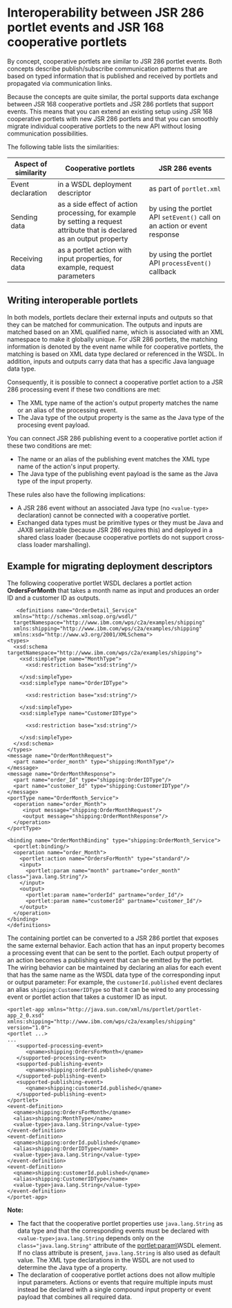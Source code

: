 # Interoperability between JSR 286 portlet events and JSR 168 cooperative portlets

By concept, cooperative portlets are similar to JSR 286 portlet events. Both concepts describe publish/subscribe communication patterns that are based on typed information that is published and received by portlets and propagated via communication links.

Because the concepts are quite similar, the portal supports data exchange between JSR 168 cooperative portlets and JSR 286 portlets that support events. This means that you can extend an existing setup using JSR 168 cooperative portlets with new JSR 286 portlets and that you can smoothly migrate individual cooperative portlets to the new API without losing communication possibilities.

The following table lists the similarities:

|Aspect of similarity|Cooperative portlets|JSR 286 events|
|--------------------|--------------------|--------------|
|Event declaration|in a WSDL deployment descriptor|as part of `portlet.xml`|
|Sending data|as a side effect of action processing, for example by setting a request attribute that is declared as an output property|by using the portlet API `setEvent()` call on an action or event response|
|Receiving data|as a portlet action with input properties, for example, request parameters|by using the portlet API `processEvent()` callback|

## Writing interoperable portlets

In both models, portlets declare their external inputs and outputs so that they can be matched for communication. The outputs and inputs are matched based on an XML qualified name, which is associated with an XML namespace to make it globally unique. For JSR 286 portlets, the matching information is denoted by the event name while for cooperative portlets, the matching is based on XML data type declared or referenced in the WSDL. In addition, inputs and outputs carry data that has a specific Java language data type.

Consequently, it is possible to connect a cooperative portlet action to a JSR 286 processing event if these two conditions are met:

-   The XML type name of the action's output property matches the name or an alias of the processing event.
-   The Java type of the output property is the same as the Java type of the procesing event payload.

You can connect JSR 286 publishing event to a cooperative portlet action if these two conditions are met:

-   The name or an alias of the publishing event matches the XML type name of the action's input property.
-   The Java type of the publishing event payload is the same as the Java type of the input property.

These rules also have the following implications:

-   A JSR 286 event without an associated Java type \(no `<value-type>` declaration\) cannot be connected with a cooperative portlet.
-   Exchanged data types must be primitive types or they must be Java and JAXB serializable \(because JSR 286 requires this\) and deployed in a shared class loader \(because cooperative portlets do not support cross-class loader marshalling\).

## Example for migrating deployment descriptors

The following cooperative portlet WSDL declares a portlet action **OrdersForMonth** that takes a month name as input and produces an order ID and a customer ID as outputs.

```
   <definitions name="OrderDetail_Service"
  xmlns="http://schemas.xmlsoap.org/wsdl/"
  targetNamespace="http://www.ibm.com/wps/c2a/examples/shipping"
  xmlns:shipping="http://www.ibm.com/wps/c2a/examples/shipping"
  xmlns:xsd="http://www.w3.org/2001/XMLSchema">
<types>
  <xsd:schema targetNamespace="http://www.ibm.com/wps/c2a/examples/shipping">
    <xsd:simpleType name="MonthType">
      <xsd:restriction base="xsd:string"/>

    </xsd:simpleType>
    <xsd:simpleType name="OrderIDType">

      <xsd:restriction base="xsd:string"/>

    </xsd:simpleType>
    <xsd:simpleType name="CustomerIDType">

      <xsd:restriction base="xsd:string"/>

    </xsd:simpleType>
  </xsd:schema>
</types>
<message name="OrderMonthRequest">
  <part name="order_month" type="shipping:MonthType"/>
</message>
<message name="OrderMonthResponse">
  <part name="order_Id" type="shipping:OrderIDType"/>
  <part name="customer_Id" type="shipping:CustomerIDType"/>
</message>
<portType name="OrderMonth_Service">
  <operation name="order_Month">
     <input message="shipping:OrderMonthRequest"/>
     <output message="shipping:OrderMonthResponse"/>
  </operation>
</portType>

<binding name="OrderMonthBinding" type="shipping:OrderMonth_Service">
  <portlet:binding/>
  <operation name="order_Month">
    <portlet:action name="OrdersForMonth" type="standard"/>
    <input>
      <portlet:param name="month" partname="order_month" class="java.lang.String"/>
    </input>
    <output>
      <portlet:param name="orderId" partname="order_Id"/>
      <portlet:param name="customerId" partname="customer_Id"/>
    </output>
  </operation>
</binding>
</definitions>

```

The containing portlet can be converted to a JSR 286 portlet that exposes the same external behavior. Each action that has an input property becomes a processing event that can be sent to the portlet. Each output property of an action becomes a publishing event that can be emitted by the portlet. The wiring behavior can be maintained by declaring an alias for each event that has the same name as the WSDL data type of the corresponding input or output parameter: For example, the `customerId.published` event declares an alias `shipping:CustomerIDType` so that it can be wired to any processing event or portlet action that takes a customer ID as input.

```
<portlet-app xmlns="http://java.sun.com/xml/ns/portlet/portlet-app_2_0.xsd"
xmlns:shipping="http://www.ibm.com/wps/c2a/examples/shipping"
version="1.0"> 
<portlet ...>
...
   <supported-processing-event>
      <qname>shipping:OrdersForMonth</qname> 
   </supported-processing-event>
   <supported-publishing-event>
      <qname>shipping:orderId.published</qname>
   </supported-publishing-event>
   <supported-publishing-event>
      <qname>shipping:customerId.published</qname>
   </supported-publishing-event>
</portlet>
<event-definition>
  <qname>shipping:OrdersForMonth</qname> 
  <alias>shipping:MonthType</name>
  <value-type>java.lang.String</value-type>
</event-definition>
<event-definition>
  <qname>shipping:orderId.published</qname> 
  <alias>shipping:OrderIDType</name>
  <value-type>java.lang.String</value-type>
</event-definition>
<event-definition>
  <qname>shipping:customerId.published</qname> 
  <alias>shipping:CustomerIDType</name>
  <value-type>java.lang.String</value-type>
</event-definition>
</portet-app>

```

**Note:**

-   The fact that the cooperative portlet properties use `java.lang.String` as data type and that the corresponding events must be declared with `<value-type>java.lang.String` depends only on the `class="java.lang.String"` attribute of the <portlet:param\>WSDL element. If no class attribute is present, `java.lang.String` is also used as default value. The XML type declarations in the WSDL are not used to determine the Java type of a property.
-   The declaration of cooperative portlet actions does not allow multiple input parameters. Actions or events that require multiple inputs must instead be declared with a single compound input property or event payload that combines all required data.


